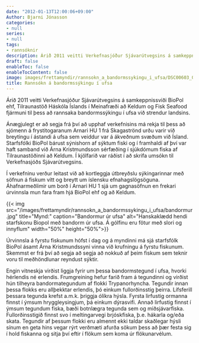 ```yaml
---
date: "2012-01-13T12:00:06+09:00"
Author: Bjarni Jónasson
categories:
- null
series:
- null
tags:
- rannsóknir
description: Árið 2011 veitti Verkefnasjóður Sjávarútvegsins á samkeppnissviði  BioPol ehf, Tilraunastöð Háskóla Íslands í Meinafræði að Keldum og Fisk Seafood fjármuni til þess að rannsaka bandormssýkingu í ufsa við strendur...
draft: false
enableToc: false
enableTocContent: false
image: images/frettamyndir/rannsokn_a_bandormssykingu_i_ufsa/DSC00603_0.jfif
title: Rannsókn á bandormssýkingu í ufsa
---
```



Árið 2011 veitti Verkefnasjóður Sjávarútvegsins á samkeppnissviði  BioPol ehf, Tilraunastöð Háskóla Íslands í Meinafræði að Keldum og Fisk Seafood fjármuni til þess að rannsaka bandormssýkingu í ufsa við strendur landsins.

Ánægjulegt er að segja frá því að upphaf verkefnisins má rekja til þess að sjómenn á frystitogaranum Arnari HU 1 frá Skagaströnd urðu varir við breytingu í ástandi á ufsa sem veiddur var á ákveðnum svæðum við Ísland. Starfsfólki BioPol bárust sýnishorn af sýktum fiski og í framhaldi af því var haft samband við Árna Kristmundsson sérfæðing í sjúkdómum fiska af Tilraunastöðinni að Keldum. Í kjölfarið var ráðist í að skrifa umsókn til Verkefnasjóðs Sjávarútvegsins.

Í verkefninu verður leitast við að kortleggja útbreyðslu sýkingarinnar með söfnun á fiskum vítt og breytt um íslensku efnahagslögsöguna. Áhafnarmeðlimir um borð í Arnari HU 1 sjá um gagnasöfnun en frekari úrvinnsla mun fara fram hjá BioPol ehf og að Keldum.

{{< img src="/images/frettamyndir/rannsokn_a_bandormssykingu_i_ufsa/bandormur.jpg" title="Mynd:" caption="Bandormur úr ufsa" alt="Hanskaklædd hendi starfskonu Biopol með bandorm úr ufsa. Á gólfinu eru fötur með slori og innyflum" width="50%" height="50%">}}

Úrvinnsla á fyrstu fiskunum hófst í dag og á myndinni má sjá starfsfólk BioPol ásamt Árna Kristmundssyni vinna við krufningu á fyrstu fiskunum. Skemmst er frá því að segja að segja að nokkuð af þeim fiskum sem teknir voru til meðhöndlunar reyndust sýktir.

Engin vitneskja virðist liggja fyrir um þessa bandormstegund í ufsa, hvorki hérlendis né erlendis. Frumgreining hefur farið fram á tegundinni og virðist hún tilheyra bandormategundum af flokki Trypanorhyncha. Tegundir innan þessa flokks eru allþekktar erlendis, þó einkum fullorðinsstig þeirra. Lífsferill þessara tegunda krefst a.m.k. þriggja ólíkra hýsla. Fyrsta lirfustig ormanna finnst í ýmsum hryggleysingjum, þá einkum dýrasvifi. Annað lirfustig finnst í ýmsum tegundum fiska, bæði botnlægra tegunda sem og miðsjávarfiska. Fullorðinsstigið finnst svo í meltingarvegi brjóskfiska, þ.e. hákarla og/eða skata. Tegundir af þessum flokki eru almennt ekki taldar skaðlegar hýsli sínum en geta hins vegar rýrt verðmæti afurða sökum þess að þær festa sig í hold fiskanna og sitja því eftir í flökum sem koma úr flökunarvélum.  
